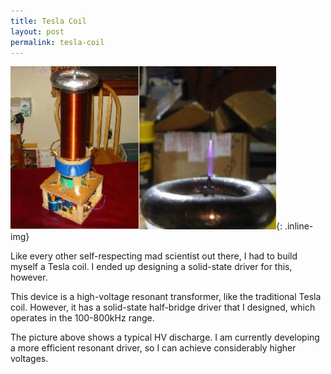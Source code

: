 ```yaml
---
title: Tesla Coil
layout: post
permalink: tesla-coil
---
```


![Tesla Coil](/images/tesla-coil.jpg){: .inline-img}

Like every other self-respecting mad scientist out there, I had to build myself
a Tesla coil. I ended up designing a solid-state driver for this, however.

This device is a high-voltage resonant transformer, like the traditional Tesla
coil. However, it has a solid-state half-bridge driver that I designed, which
operates in the 100-800kHz range.

The picture above shows a typical HV discharge. I am currently developing a more
efficient resonant driver, so I can achieve considerably higher voltages.
